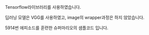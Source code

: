Tensorflow라이브러리를 사용하였습니다. 

딥러닝 모델은 VGG를 사용하였고, image의 wrapper과정은 하지 않았습니다.

5914번 에피소드를 훈련한 슈퍼마리오의 샘플코드 입니다.

